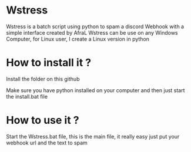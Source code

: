 # Wstress
Wstress is a batch script using python to spam a discord Webhook with a simple interface created by AfraL
Wstress can be use on any Windows Computer, for Linux user, I create a Linux version in python

# How to install it ?
Install the folder on this github

Make sure you have python installed on your computer and then just start the install.bat file

# How to use it ?
Start the Wstress.bat file, this is the main file, it really easy just put your webhook url and the text to spam
